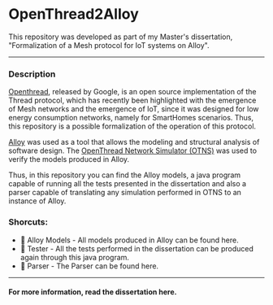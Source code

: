 
# OpenThread2Alloy

This repository was developed as part of my Master's dissertation, "Formalization of a Mesh protocol for IoT systems on Alloy".
____

### Description 

<a href="https://openthread.io/">Openthread</a>, released by Google, is an open source implementation of the Thread protocol, which has recently been highlighted with the emergence of Mesh networks and the emergence of IoT, since it was designed for low energy consumption networks, namely for SmartHomes scenarios. Thus, this repository is a possible formalization of the operation of this protocol.

<a href="https://alloytools.org/">Alloy</a> was used as a tool that allows the modeling and structural analysis of software design. The <a href="https://openthread.io/codelabs/openthread-network-simulator">OpenThread Network Simulator (OTNS)</a> was used to verify the models produced in Alloy.

Thus, in this repository you can find the Alloy models, a java program capable of running all the tests presented in the dissertation and also a parser capable of translating any simulation performed in OTNS to an instance of Alloy.

### Shorcuts:
- 📂 Alloy Models - All models produced in Alloy can be found here.
- 📂 Tester -  All the tests performed in the dissertation can be produced again through this java program.
- 📂 Parser - The Parser can be found here.

____

#### For more information, read the dissertation here.